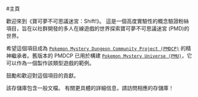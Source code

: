 #主頁

歡迎來到《寶可夢不可思議迷宮：Shift!》。 這是一個高度實驗性的概念驗證粉絲項目，旨在以社群開發的多人在線遊戲的世界探索寶可夢不可思議迷宮 (PMD)的世界。

希望這個項目成為 [`Pokemon Mystery Dungeon Community Project (PMDCP)`](https://github.com/pmdcp) 的精神繼承者。舊版本的 PMDCP 已用於構建 [`Pokemon Mystery Universe (PMU)`](http://www.pmuniverse.net)，它可以作為一個製作該類型遊戲的範例。

鼓勵和歡迎對這個項目的貢獻。

該存儲庫包含一般文檔。 有關更具體的詳細信息，請訪問相應的存儲庫！

